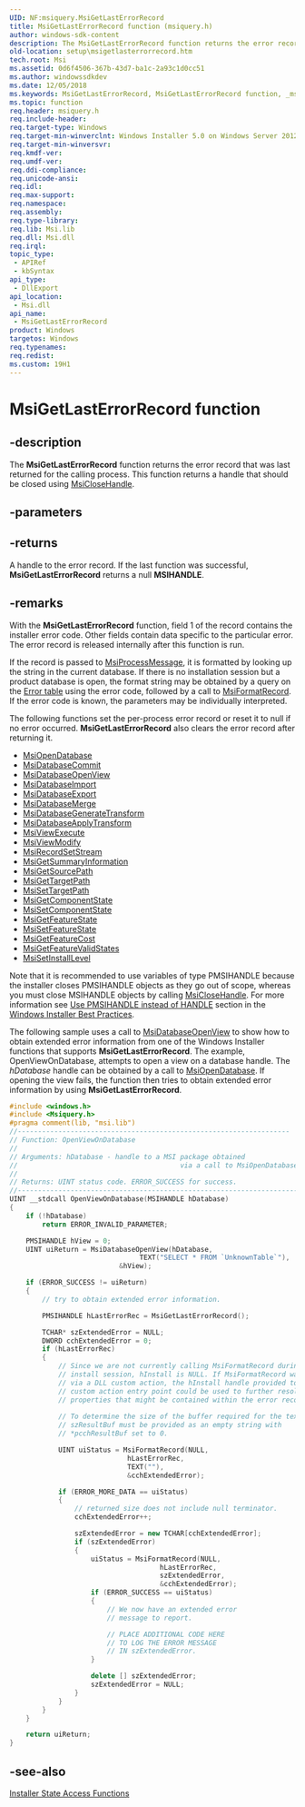 ```yaml
---
UID: NF:msiquery.MsiGetLastErrorRecord
title: MsiGetLastErrorRecord function (msiquery.h)
author: windows-sdk-content
description: The MsiGetLastErrorRecord function returns the error record that was last returned for the calling process. This function returns a handle that should be closed using MsiCloseHandle.
old-location: setup\msigetlasterrorrecord.htm
tech.root: Msi
ms.assetid: 0d6f4506-367b-43d7-ba1c-2a93c1d0cc51
ms.author: windowssdkdev
ms.date: 12/05/2018
ms.keywords: MsiGetLastErrorRecord, MsiGetLastErrorRecord function, _msi_msigetlasterrorrecord, msiquery/MsiGetLastErrorRecord, setup.msigetlasterrorrecord
ms.topic: function
req.header: msiquery.h
req.include-header: 
req.target-type: Windows
req.target-min-winverclnt: Windows Installer 5.0 on Windows Server 2012, Windows 8, Windows Server 2008 R2 or Windows 7. Windows Installer 4.0 or Windows Installer 4.5 on   Windows Server 2008 or Windows Vista. Windows Installer on Windows Server 2003 or Windows XP
req.target-min-winversvr: 
req.kmdf-ver: 
req.umdf-ver: 
req.ddi-compliance: 
req.unicode-ansi: 
req.idl: 
req.max-support: 
req.namespace: 
req.assembly: 
req.type-library: 
req.lib: Msi.lib
req.dll: Msi.dll
req.irql: 
topic_type:
 - APIRef
 - kbSyntax
api_type:
 - DllExport
api_location:
 - Msi.dll
api_name:
 - MsiGetLastErrorRecord
product: Windows
targetos: Windows
req.typenames: 
req.redist: 
ms.custom: 19H1
---
```


# MsiGetLastErrorRecord function


## -description


The 
<b>MsiGetLastErrorRecord</b> function returns the error record that was last returned for the calling process. This function returns a handle that should be closed using 
<a href="https://docs.microsoft.com/windows/desktop/api/msi/nf-msi-msiclosehandle">MsiCloseHandle</a>.


## -parameters






## -returns



A handle to the error record. If the last function was successful, 
<b>MsiGetLastErrorRecord</b> returns a null <b>MSIHANDLE</b>.




## -remarks



With the 
<b>MsiGetLastErrorRecord</b> function, field 1 of the record contains the installer error code. Other fields contain data specific to the particular error. The error record is released internally after this function is run.

If the record is passed to 
<a href="https://docs.microsoft.com/windows/desktop/api/msiquery/nf-msiquery-msiprocessmessage">MsiProcessMessage</a>, it is formatted by looking up the string in the current database. If there is no installation session but a product database is open, the format string may be obtained by a query on the 
<a href="https://docs.microsoft.com/windows/desktop/Msi/error-table">Error table</a> using the error code, followed by a call to 
<a href="https://docs.microsoft.com/windows/desktop/api/msiquery/nf-msiquery-msiformatrecorda">MsiFormatRecord</a>. If the error code is known, the parameters may be individually interpreted.

The following functions set the per-process error record or reset it to null if no error occurred. <b>MsiGetLastErrorRecord</b> also clears the error record after returning it.

<ul>
<li>
<a href="https://docs.microsoft.com/windows/desktop/api/msiquery/nf-msiquery-msiopendatabasea">MsiOpenDatabase</a>
</li>
<li>
<a href="https://docs.microsoft.com/windows/desktop/api/msiquery/nf-msiquery-msidatabasecommit">MsiDatabaseCommit</a>
</li>
<li>
<a href="https://docs.microsoft.com/windows/desktop/api/msiquery/nf-msiquery-msidatabaseopenviewa">MsiDatabaseOpenView</a>
</li>
<li>
<a href="https://docs.microsoft.com/windows/desktop/api/msiquery/nf-msiquery-msidatabaseimporta">MsiDatabaseImport</a>
</li>
<li>
<a href="https://docs.microsoft.com/windows/desktop/api/msiquery/nf-msiquery-msidatabaseexporta">MsiDatabaseExport</a>
</li>
<li>
<a href="https://docs.microsoft.com/windows/desktop/api/msiquery/nf-msiquery-msidatabasemergea">MsiDatabaseMerge</a>
</li>
<li>
<a href="https://docs.microsoft.com/windows/desktop/api/msiquery/nf-msiquery-msidatabasegeneratetransforma">MsiDatabaseGenerateTransform</a>
</li>
<li>
<a href="https://docs.microsoft.com/windows/desktop/api/msiquery/nf-msiquery-msidatabaseapplytransforma">MsiDatabaseApplyTransform</a>
</li>
<li>
<a href="https://docs.microsoft.com/windows/desktop/api/msiquery/nf-msiquery-msiviewexecute">MsiViewExecute</a>
</li>
<li>
<a href="https://docs.microsoft.com/windows/desktop/api/msiquery/nf-msiquery-msiviewmodify">MsiViewModify</a>
</li>
<li>
<a href="https://docs.microsoft.com/windows/desktop/api/msiquery/nf-msiquery-msirecordsetstreama">MsiRecordSetStream</a>
</li>
<li>
<a href="https://docs.microsoft.com/windows/desktop/api/msiquery/nf-msiquery-msigetsummaryinformationa">MsiGetSummaryInformation</a>
</li>
<li>
<a href="https://docs.microsoft.com/windows/desktop/api/msiquery/nf-msiquery-msigetsourcepatha">MsiGetSourcePath</a>
</li>
<li>
<a href="https://docs.microsoft.com/windows/desktop/api/msiquery/nf-msiquery-msigettargetpatha">MsiGetTargetPath</a>
</li>
<li>
<a href="https://docs.microsoft.com/windows/desktop/api/msiquery/nf-msiquery-msisettargetpatha">MsiSetTargetPath</a>
</li>
<li>
<a href="https://docs.microsoft.com/windows/desktop/api/msiquery/nf-msiquery-msigetcomponentstatea">MsiGetComponentState</a>
</li>
<li>
<a href="https://docs.microsoft.com/windows/desktop/api/msiquery/nf-msiquery-msisetcomponentstatea">MsiSetComponentState</a>
</li>
<li>
<a href="https://docs.microsoft.com/windows/desktop/api/msiquery/nf-msiquery-msigetfeaturestatea">MsiGetFeatureState</a>
</li>
<li>
<a href="https://docs.microsoft.com/windows/desktop/api/msiquery/nf-msiquery-msisetfeaturestatea">MsiSetFeatureState</a>
</li>
<li>
<a href="https://docs.microsoft.com/windows/desktop/api/msiquery/nf-msiquery-msigetfeaturecosta">MsiGetFeatureCost</a>
</li>
<li>
<a href="https://docs.microsoft.com/windows/desktop/api/msiquery/nf-msiquery-msigetfeaturevalidstatesa">MsiGetFeatureValidStates</a>
</li>
<li>
<a href="https://docs.microsoft.com/windows/desktop/api/msiquery/nf-msiquery-msisetinstalllevel">MsiSetInstallLevel</a>
</li>
</ul>
Note that it is recommended to use variables of type PMSIHANDLE because the installer closes PMSIHANDLE objects as they go out of scope, whereas you must close MSIHANDLE objects by calling 
<a href="https://docs.microsoft.com/windows/desktop/api/msi/nf-msi-msiclosehandle">MsiCloseHandle</a>. For more information see <a href="https://docs.microsoft.com/windows/desktop/Msi/windows-installer-best-practices">Use PMSIHANDLE instead of HANDLE</a> section in the <a href="https://docs.microsoft.com/windows/desktop/Msi/windows-installer-best-practices">Windows Installer Best Practices</a>.

The following sample uses a call to <a href="https://docs.microsoft.com/windows/desktop/api/msiquery/nf-msiquery-msidatabaseopenviewa">MsiDatabaseOpenView</a> to  show how to obtain extended error information from one of the Windows Installer functions that supports <b>MsiGetLastErrorRecord</b>.  The example, OpenViewOnDatabase,  attempts to open a view on a database                 handle. The <i>hDatabase</i> handle can be
obtained by a call to <a href="https://docs.microsoft.com/windows/desktop/api/msiquery/nf-msiquery-msiopendatabasea">MsiOpenDatabase</a>. If opening
the view fails, the function then tries to obtain extended
error information by using <b>MsiGetLastErrorRecord</b>.



```cpp
#include <windows.h>
#include <Msiquery.h>
#pragma comment(lib, "msi.lib")
//-------------------------------------------------------------------
// Function: OpenViewOnDatabase
//
// Arguments: hDatabase - handle to a MSI package obtained
//                                        via a call to MsiOpenDatabase
//
// Returns: UINT status code. ERROR_SUCCESS for success.
//--------------------------------------------------------------------------------------------------
UINT __stdcall OpenViewOnDatabase(MSIHANDLE hDatabase)
{
    if (!hDatabase)
        return ERROR_INVALID_PARAMETER;

    PMSIHANDLE hView = 0;
    UINT uiReturn = MsiDatabaseOpenView(hDatabase, 
                                TEXT("SELECT * FROM `UnknownTable`"),
                           &hView);

    if (ERROR_SUCCESS != uiReturn)
    {
        // try to obtain extended error information.

        PMSIHANDLE hLastErrorRec = MsiGetLastErrorRecord();

        TCHAR* szExtendedError = NULL;
        DWORD cchExtendedError = 0;
        if (hLastErrorRec)
        {
            // Since we are not currently calling MsiFormatRecord during an
            // install session, hInstall is NULL. If MsiFormatRecord was called
            // via a DLL custom action, the hInstall handle provided to the DLL
            // custom action entry point could be used to further resolve 
            // properties that might be contained within the error record.
            
            // To determine the size of the buffer required for the text,
            // szResultBuf must be provided as an empty string with
            // *pcchResultBuf set to 0.

            UINT uiStatus = MsiFormatRecord(NULL,
                             hLastErrorRec,
                             TEXT(""),
                             &cchExtendedError);

            if (ERROR_MORE_DATA == uiStatus)
            {
                // returned size does not include null terminator.
                cchExtendedError++;

                szExtendedError = new TCHAR[cchExtendedError];
                if (szExtendedError)
                {
                    uiStatus = MsiFormatRecord(NULL,
                                     hLastErrorRec,
                                     szExtendedError,
                                     &cchExtendedError);
                    if (ERROR_SUCCESS == uiStatus)
                    {
                        // We now have an extended error
                        // message to report.

                        // PLACE ADDITIONAL CODE HERE
                        // TO LOG THE ERROR MESSAGE
                        // IN szExtendedError.
                    }

                    delete [] szExtendedError;
                    szExtendedError = NULL;
                }
            }
        }
    }

    return uiReturn;
}

```





## -see-also




<a href="https://docs.microsoft.com/windows/desktop/Msi/database-functions">Installer State Access Functions</a>
 

 


